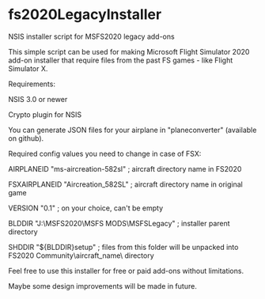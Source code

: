 # fs2020LegacyInstaller
NSIS installer script for MSFS2020 legacy add-ons

This simple script can be used for making Microsoft Flight Simulator 2020 add-on installer that require files from the past FS games - like Flight Simulator X.

Requirements:

  NSIS 3.0 or newer
  
  Crypto plugin for NSIS
  

You can generate JSON files for your airplane in "planeconverter" (available on github).

Required config values you need to change in case of FSX:

  AIRPLANEID "ms-aircreation-582sl" ; aircraft directory name in FS2020

  FSXAIRPLANEID "Aircreation_582SL" ; aircraft directory name in original game

  VERSION "0.1" ; on your choice, can't be empty

  BLDDIR "J:\MSFS2020\MSFS MODS\MSFSLegacy\" ; installer parent directory

  SHDDIR "${BLDDIR}setup" ; files from this folder will be unpacked into FS2020 Community\aircraft_name\ directory


Feel free to use this installer for free or paid add-ons without limitations.

Maybe some design improvements will be made in future.